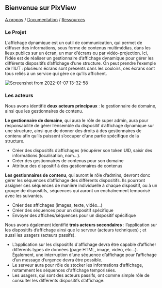 ## Bienvenue sur PixView

[A propos](about.md) / [Documentation](docs.md) / [Ressources](ressources.md)

### Le Projet

L’affichage dynamique est un outil de communication, qui permet de diffuser des informations, sous forme de contenus multimédias, dans les lieux publics sur un écran, un mur d'écrans ou par vidéo-projection. Ici, l’idée est de réaliser un gestionnaire d’affichage dynamique pour gérer les différents dispositifs d’affichage d’une structure. On peut prendre l’exemple de l’IUT : plusieurs écrans sont présents dans les couloirs, ces écrans sont tous reliés à un service qui gère ce qu’ils affichent.

![Screenshot from 2022-01-07 13-32-58](https://user-images.githubusercontent.com/62664334/148545439-26849164-048a-4d48-8a7f-6bf1fd980355.png)

### Les acteurs

Nous avons identifié **deux acteurs principaux** : le gestionnaire de domaine, ainsi que les gestionnaires de contenu.

**Le gestionnaire de domaine**, qui aura le rôle de super admin, aura pour responsabilité de gérer l’ensemble du dispositif d’affichage dynamique sur une structure, ainsi que de donner des droits à des gestionnaires de contenu afin qu’ils puissent s’occuper d’une partie spécifique de la structure.
- Créer des dispositifs d’affichages (récupérer son token UID, saisir des informations (localisation, nom…).
- Créer des gestionnaires de contenus pour son domaine
- Attribue des dispositif à des gestionnaires de contenus

**Les gestionnaires de contenu**, qui auront le rôle d’admins, devront donc gérer les séquences d’affichage des différents dispositifs. Ils pourront assigner ces séquences de manière individuelle à chaque dispositif, ou à un groupe de dispositifs, séquences qui auront un enchaînement temporisé avec les suivantes.
- Créer des affichages (images, texte, vidéo…)
- Créer des séquences pour un dispositif spécifique
- Envoyer des affiches/séquences pour un dispositif spécifique

Nous avons également identifié **trois acteurs secondaires** : l’application sur les dispositifs d’affichage ainsi que le serveur (acteurs techniques) ; et aussi les usagers (acteurs passifs).

- L’application sur les dispositifs d'affichage devra être capable d’afficher différents types de données (page HTML, image, vidéo, etc…). Également, une interruption d’une séquence d’affichage pour l’affichage d’un message d’urgence devra être possible.
- Le serveur aura pour rôle de stocker les informations d’affichage, notamment les séquences d'affichage temporisées.
- Les usagers, qui sont des acteurs passifs, ont comme simple rôle de consulter les différents dispositifs d’affichage.
